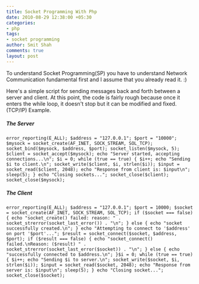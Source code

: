 ```yaml
---
title: Socket Programming With Php
date: 2010-08-29 12:38:00 +05:30
categories:
- php
tags:
- socket programming
author: Smit Shah
comments: true
layout: post
---
```


To understand Socket Programming(SP) you have to understand Network Communication fundamental first and I assume that you already read it. :)

Here's a simple script for sending messages back and forth between a server and client.  At this point, the code is fairly rough because once it enters the while loop, it doesn't stop but it can be modified and fixed.(TCP/IP) Example.

##### The Server

`error_reporting(E_ALL);
$address = "127.0.0.1";
$port = "10000";
$mysock = socket_create(AF_INET, SOCK_STREAM, SOL_TCP);
socket_bind($mysock, $address, $port);
socket_listen($mysock, 5);
$client = socket_accept($mysock);
echo "Server started, accepting connections...\n";
$i = 0;
while (true == true)
{
$i++;
echo "Sending $i to client.\n";
socket_write($client, $i, strlen($i));
$input = socket_read($client, 2048);
echo "Response from client is: $input\n";
sleep(5);
}
echo "Closing sockets...";
socket_close($client);
socket_close($mysock);`

##### The Client


`error_reporting(E_ALL);
$address = "127.0.0.1";
$port = 10000;
$socket = socket_create(AF_INET, SOCK_STREAM, SOL_TCP);
if ($socket === false) {
echo "socket_create() failed: reason: " . socket_strerror(socket_last_error()) . "\n";
} else {
echo "socket successfully created.\n";
}
echo "Attempting to connect to '$address' on port '$port'...";
$result = socket_connect($socket, $address, $port);
if ($result === false) {
echo "socket_connect() failed.\nReason: ($result) " . socket_strerror(socket_last_error($socket)) . "\n";
} else {
echo "successfully connected to $address.\n";
}$i = 0;
while (true == true)
{
$i++;
echo "Sending $i to server.\n";
socket_write($socket, $i, strlen($i));
$input = socket_read($socket, 2048);
echo "Response from server is: $input\n";
sleep(5);
}
echo "Closing socket...";
socket_close($socket);`
